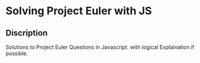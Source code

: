 # Solving Project Euler with JS

## Discription

Solutions to Project Euler Questions in Javascript.
with logical Explaination if possible.
